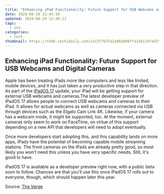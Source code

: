 ```yaml
---
title: "Enhancing iPad Functionality: Future Support for USB Webcams and Digital Cameras"
date: 2024-08-28 22:45:34
updated: 2024-08-29 12:49:13
tags:
  - ios
categories:
  - tech
thumbnail: https://thmb.techidaily.com/c2c5f7637a1a98a896ffa1ab11bfad790f7bce8cef68212efe6eba279207bd77.jpg
---
```


## Enhancing iPad Functionality: Future Support for USB Webcams and Digital Cameras

Apple has been treating iPads more like computers and less like limited, mobile devices, and it has just taken a very productive step in that direction. As part of the [iPadOS 17](https://sim-unlock.techidaily.com/in-2024-how-to-check-if-your-zte-nubia-z60-ultra-is-unlocked-by-drfone-android/) update, your iPad will be getting support for external USB webcams and cameras.The latest developer preview of iPadOS 17 allows people to connect USB webcams and cameras to their iPad. It allows for actual webcams as well as cameras connected via USB through devices such as the Elgato Cam Link 4K. Likewise, if your camera has a webcam mode, it might be supported, too. At the moment, external cameras only seem to work on FaceTime, on virtue of this support depending on a new API that developers will need to adopt eventually.

 Once more developers start adopting this, and this capability lands on more apps, iPads have the potential of becoming capable mobile streaming stations. The front cameras on the iPads are already pretty good, so most likely you won't need this unless you have very specific needs. Still, it's good to have.

 iPadOS 17 is available as a developer preview right now, with a public beta soon to follow. Chances are that you'll use this once iPadOS 17 rolls out to everyone, though, which should happen later this year.

 Source: [The Verge](https://www.theverge.com/2023/6/7/23752140/ipad-external-usb-webcam-camera-support-ipados-17)

<ins class="adsbygoogle"
     style="display:block"
     data-ad-format="autorelaxed"
     data-ad-client="ca-pub-7571918770474297"
     data-ad-slot="1223367746"></ins>



<ins class="adsbygoogle"
     style="display:block"
     data-ad-client="ca-pub-7571918770474297"
     data-ad-slot="8358498916"
     data-ad-format="auto"
     data-full-width-responsive="true"></ins>
